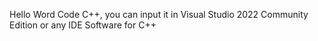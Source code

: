 Hello Word Code C++, you can input it in Visual Studio 2022 Community Edition or any IDE Software for C++
